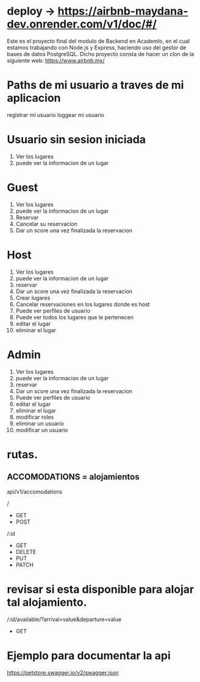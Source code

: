 # deploy -> https://airbnb-maydana-dev.onrender.com/v1/doc/#/

Este es el proyecto final del modulo de Backend en Academlo, en el cual estamos trabajando con Node.js y Express, haciendo uso del gestor de bases de datos PostgreSQL.
Dicho proyecto consta de hacer un clon de la siguiente web: https://www.airbnb.mx/

# Paths de mi usuario a traves de  mi aplicacion

registrar mi usuario
loggear mi usuario

# Usuario sin sesion iniciada

1. Ver los lugares
2. puede ver la informacion de un lugar

# Guest

1. Ver los lugares
2. puede ver la informacion de un lugar
3. Reservar
4. Cancelar su reservacion
4. Dar un score una vez finalizada la reservacion

# Host

1. Ver los lugares
2. puede ver la informacion de un lugar
3. reservar
4. Dar un score una vez finalizada la reservacion
5. Crear lugares
6. Cancelar reservaciones en los lugares donde es host
7. Puede ver perfiles de usuario
8. Puede ver todos los lugares que le pertenecen
9. editar el lugar
10. eliminar el lugar

# Admin
1. Ver los lugares
2. puede ver la informacion de un lugar
3. reservar
4. Dar un score una vez finalizada la reservacion
5. Puede ver perfiles de usuario
6. editar el lugar
7. eliminar el lugar
8. modificar roles
9. eliminar un usuario
10. modificar un usuario


# rutas.

## ACCOMODATIONS = alojamientos
api/v1/accomodations

/
- GET
- POST

/:id
- GET
- DELETE
- PUT
- PATCH

# revisar si esta disponible para alojar tal alojamiento.
/:id/available/?arrival=value&departure=value
- GET


# Ejemplo para documentar la api
https://petstore.swagger.io/v2/swagger.json
